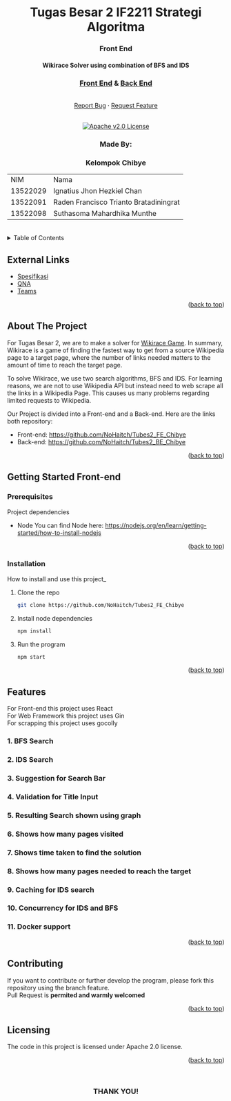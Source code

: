 <!-- Back to Top Link-->
<a name="readme-top"></a>


<br />
<div align="center">
  <h1 align="center">Tugas Besar 2 IF2211 Strategi Algoritma</h1>

  <p align="center">
    <h3> Front End</h3>
    <h4> Wikirace Solver using combination of BFS and IDS</h4>
    <h3><a href="https://github.com/NoHaitch/Tubes2_FE_Chibye">Front End</a> & <a href="https://github.com/NoHaitch/Tubes2_BE_Chibye">Back End</a></h3>
    <br/>
    <a href="https://github.com/NoHaitch/Tubes2_FE_Chibye/issues">Report Bug</a>
    ·
    <a href="https://github.com/NoHaitch/Tubes2_FE_Chibye/issues">Request Feature</a>
<br>
<br>

[![Apache v2.0 License][license-shield]][license-url]

  </p>
</div>

<!-- CONTRIBUTOR -->
<div align="center" id="contributor">
  <strong>
    <h3>Made By:</h3>
    <h3>Kelompok Chibye</h3>
    <table align="center">
      <tr>
        <td>NIM</td>
        <td>Nama</td>
      </tr>
      <tr>
        <td>13522029</td>
        <td>Ignatius Jhon Hezkiel Chan</td>
      </tr>
      <tr>
        <td>13522091</td>
        <td>Raden Francisco Trianto Bratadiningrat</td>
      </tr>
      <tr>
        <td>13522098</td>
        <td>Suthasoma Mahardhika Munthe</td>
      </tr>
    </table>
  </strong>
  <br>
</div>



<!-- TABLE OF CONTENTS -->
<details>
  <summary>Table of Contents</summary>
  <ol>
    <li>
      <a href="#about-the-project">About The Project</a>
    </li>
    <li>
      <a href="#getting-started-front-end">Getting Started</a>
      <ul>
        <li><a href="#prerequisites">Prerequisites</a></li>
        <li><a href="#installation">Installation</a></li>
      </ul>
    </li>
    <li><a href="#contributing">Contributing</a></li>
    <li><a href="#license">License</a></li>
  </ol>
</details>

## External Links

- [Spesifikasi](https://docs.google.com/document/d/1h6WY_NxfCBPrKkS84Crm2qAhrRA8DatL/edit)
- [QNA](https://docs.google.com/spreadsheets/d/1egeULRNv3ZrCrRexrbi7G4GkKwi_9KGasFIPAnhODfw/edit#gid=982607851)
- [Teams](https://docs.google.com/spreadsheets/d/14wDe_K5LjHpsEnQSoLrB4mNf98zTTP-0xWkXqoWDOMw/edit#gid=0)

<p align="right">(<a href="#readme-top">back to top</a>)</p>

<!-- ABOUT THE PROJECT -->
## About The Project

  For Tugas Besar 2, we are to make a solver for [Wikirace Game](https://en.wikipedia.org/wiki/Wikipedia:Wiki_Game). In summary, Wikirace is a game of finding the fastest way to get from a source Wikipedia page to a target page, where the number of links needed matters to the amount of time to reach the target page.

To solve Wikirace, we use two search algorithms, BFS and IDS. For learning reasons, we are not to use Wikipedia API but instead need to web scrape all the links in a Wikipedia Page. This causes us many problems regarding limited requests to Wikipedia.

Our Project is divided into a Front-end and a Back-end. Here are the links both repository:  
- Front-end: https://github.com/NoHaitch/Tubes2_FE_Chibye 
- Back-end: https://github.com/NoHaitch/Tubes2_BE_Chibye   


<p align="right">(<a href="#readme-top">back to top</a>)</p>


<!-- GETTING STARTED -->
## Getting Started Front-end

### Prerequisites

Project dependencies  

* Node
  You can find Node here: https://nodejs.org/en/learn/getting-started/how-to-install-nodejs 

<p align="right">(<a href="#readme-top">back to top</a>)</p>

### Installation

How to install and use this project_

1. Clone the repo
   ```sh
   git clone https://github.com/NoHaitch/Tubes2_FE_Chibye
   ```
2. Install node dependencies
   ```sh
   npm install
   ```
3. Run the program
   ```sh
   npm start
   ``` 


<p align="right">(<a href="#readme-top">back to top</a>)</p>


<!-- FEATURES -->
## Features

For Front-end this project uses React  
For Web Framework this project uses Gin   
For scrapping this project uses gocolly  

### 1. BFS Search
### 2. IDS Search
### 3. Suggestion for Search Bar
### 4. Validation for Title Input
### 5. Resulting Search shown using graph
### 6. Shows how many pages visited
### 7. Shows time taken to find the solution
### 8. Shows how many pages needed to reach the target
### 9. Caching for IDS search
### 10. Concurrency for IDS and BFS
### 11. Docker support

<p align="right">(<a href="#readme-top">back to top</a>)</p>


<!-- CONTRIBUTING -->
## Contributing

If you want to contribute or further develop the program, please fork this repository using the branch feature.  
Pull Request is **permited and warmly welcomed**

<p align="right">(<a href="#readme-top">back to top</a>)</p>



<!-- LICENSE -->
## Licensing

The code in this project is licensed under Apache 2.0 license.  

<p align="right">(<a href="#readme-top">back to top</a>)</p>

<br>
<h3 align="center"> THANK YOU! </h3>

<!-- MARKDOWN LINKS & IMAGES -->
<!-- https://www.markdownguide.org/basic-syntax/#reference-style-links -->
[issues-url]: https://github.com/NoHaitch/Tubes2_FE_Chibye/issues
[license-shield]: https://img.shields.io/badge/License-Apache--2.0_license-yellow
[license-url]: https://github.com/NoHaitch/Tubes2_FE_Chibye/blob/main/LICENSE
